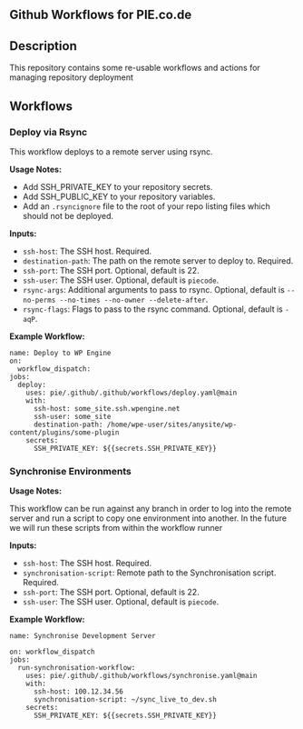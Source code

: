 ## Github Workflows for PIE.co.de

## Description

This repository contains some re-usable workflows and actions for managing repository deployment

## Workflows

### Deploy via Rsync

This workflow deploys to a remote server using rsync. 

**Usage Notes:**

- Add SSH_PRIVATE_KEY to your repository secrets.
- Add SSH_PUBLIC_KEY to your repository variables.
- Add an `.rsyncignore` file to the root of your repo listing files which should not be deployed. 

**Inputs:**

- `ssh-host`: The SSH host. Required.
- `destination-path`: The path on the remote server to deploy to. Required.
- `ssh-port`: The SSH port. Optional, default is 22.
- `ssh-user`: The SSH user. Optional, default is `piecode`.
- `rsync-args`: Additional arguments to pass to rsync. Optional, default is `--no-perms --no-times --no-owner --delete-after`.
- `rsync-flags`: Flags to pass to the rsync command. Optional, default is `-aqP`.

**Example Workflow:**

```
name: Deploy to WP Engine
on:
  workflow_dispatch:
jobs:
  deploy:
    uses: pie/.github/.github/workflows/deploy.yaml@main
    with:
      ssh-host: some_site.ssh.wpengine.net
      ssh-user: some_site
      destination-path: /home/wpe-user/sites/anysite/wp-content/plugins/some-plugin
    secrets:
      SSH_PRIVATE_KEY: ${{secrets.SSH_PRIVATE_KEY}}
```

### Synchronise Environments

**Usage Notes:**

This workflow can be run against any branch in order to log into the remote server and run a script to copy one environment into another. In the future we will run these scripts from within the workflow runner

**Inputs:**

- `ssh-host`: The SSH host. Required.
- `synchronisation-script`: Remote path to the Synchronisation script. Required.
- `ssh-port`: The SSH port. Optional, default is 22.
- `ssh-user`: The SSH user. Optional, default is `piecode`.

**Example Workflow:**

```
name: Synchronise Development Server

on: workflow_dispatch
jobs:
  run-synchronisation-workflow:
    uses: pie/.github/.github/workflows/synchronise.yaml@main
    with:
      ssh-host: 100.12.34.56
      synchronisation-script: ~/sync_live_to_dev.sh
    secrets:
      SSH_PRIVATE_KEY: ${{secrets.SSH_PRIVATE_KEY}}
```